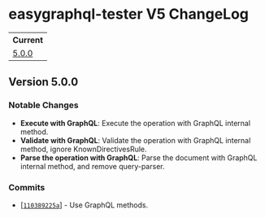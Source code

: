 # easygraphql-tester V5 ChangeLog

<table>
<tr>
<th>Current</th>
</tr>
<tr>
<td>
<a href="#5.0.0">5.0.0</a><br/>
</td>
</tr>
</table>

<a id="5.0.0"></a>
## Version 5.0.0

### Notable Changes

* **Execute with GraphQL**: Execute the operation with GraphQL internal method.
* **Validate with GraphQL**: Validate the operation with GraphQL internal method, ignore KnownDirectivesRule.
* **Parse the operation with GraphQL**: Parse the document with GraphQL internal method, and remove query-parser.

### Commits

* [[`110389225a`](https://github.com/EasyGraphQL/easygraphql-tester/commit/110389225a)] - Use GraphQL methods.
